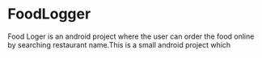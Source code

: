 # FoodLogger
Food Loger is an android project where the user can order the food online by searching restaurant name.This is a small android project which 

